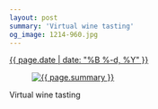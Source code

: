 ```yaml
---
layout: post
summary: 'Virtual wine tasting'
og_image: 1214-960.jpg
---
```


<div class="post">
 <time>
  <a href="/1214">
   {{ page.date | date: "%B %-d, %Y" }}
  </a>
 </time>
 <a href="/1214">
  <figure data-taken="9/21/2020">
   <img alt="{{ page.summary }}" sizes="(min-width: 700px) 50vw, calc(100vw - 2rem)" src="{{ site.assets_url }}/1214-480.jpg" srcset="{{ site.assets_url }}/1214-240.jpg 240w, {{ site.assets_url }}/1214-480.jpg 480w, {{ site.assets_url }}/1214-720.jpg 720w, {{ site.assets_url }}/1214-960.jpg 960w"/>
  </figure>
 </a>
 <span>
  Virtual wine tasting
 </span>
</div>
